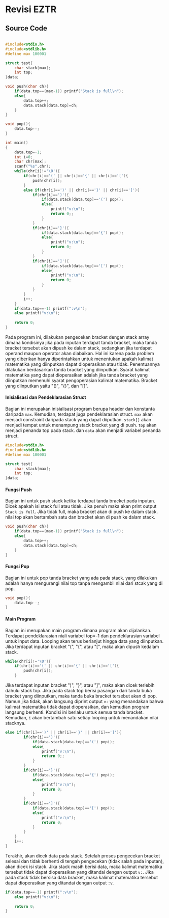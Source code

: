# Revisi EZTR

## Source Code

```c

#include<stdio.h>
#include<stdlib.h>
#define max 100001

struct test{
	char stack[max];
	int top;
}data;

void push(char ch){
	if(data.top==(max-1)) printf("Stack is full\n");
	else{
		data.top++;
		data.stack[data.top]=ch;
	}
}

void pop(){
	data.top--;
}

int main()
{
	data.top=-1;
	int i=0;
	char chr[max];
	scanf("%s",chr);
	while(chr[i]!='\0'){
		if(chr[i]=='(' || chr[i]=='{' || chr[i]=='['){
			push(chr[i]);
		}
		else if(chr[i]==')' || chr[i]=='}' || chr[i]==']'){
			if(chr[i]==')'){
				if(data.stack[data.top]=='(') pop();
				else{
					printf("v:\n");
					return 0;;
				}
			}
			if(chr[i]=='}'){
				if(data.stack[data.top]=='{') pop();
				else{
					printf("v:\n");
					return 0;
				}
			}
			if(chr[i]==']'){
				if(data.stack[data.top]=='[') pop();
				else{
					printf("v:\n");
					return 0;
				}
			}
		}
		i++;
	}
	if(data.top==-1) printf(":v\n");
	else printf("v:\n");
	
	return 0;
}

```
Pada program ini, dilakukan pengecekan bracket dengan stack array dimana kondisinya jika pada inputan terdapat tanda bracket, maka tanda bracket tersebut akan dipush ke dalam stack, sedangkan jika terdapat operand maupun operator akan diabaikan. Hal ini karena pada problem yang diberikan hanya diperintahkan untuk menentukan apakah kalimat matematika yang diinputkan dapat dioperasikan atau tidak. Penentuannya dilakukan berdasarkan tanda bracket yang diinputkan. Syarat kalimat matematika yang dapat dioperasikan adalah jika tanda bracket yang diinputkan memenuhi syarat pengoperasian kalimat matematika. Bracket yang diinputkan yaitu "()", "{}", dan "[]".

#### Inisialisasi dan Pendeklarasian Struct
Bagian ini merupakan inisialisasi program berupa header dan konstanta daripada ```max```. Kemudian, terdapat juga pendeklarasian struct. ```max``` akan menjadi constraint daripada stack yang dapat diiputkan. ```stack[]``` akan menjadi tempat untuk menampung stack bracket yang di push. ```top``` akan menjadi penanda top pada stack. dan ```data``` akan menjadi variabel penanda struct.
```c
#include<stdio.h>
#include<stdlib.h>
#define max 100001

struct test{
	char stack[max];
	int top;
}data;

```

#### Fungsi Push
Bagian ini untuk push stack ketika terdapat tanda bracket pada inputan. Dicek apakah isi stack full atau tidak. Jika penuh maka akan print output ```Stack is full```. Jika tidak full, maka bracket akan di push ke dalam stack. nilai top akan bertambah satu dan bracket akan di push ke dalam stack.
```c
void push(char ch){
	if(data.top==(max-1)) printf("Stack is full\n");
	else{
		data.top++;
		data.stack[data.top]=ch;
	}
}
```

#### Fungsi Pop
Bagian ini untuk pop tanda bracket yang ada pada stack. yang dilakukan adalah hanya mengurangi nilai top tanpa mengambil nilai dari stcak yang di pop.
```c
void pop(){
	data.top--;
}
```

#### Main Program
Bagian ini merupakan main program dimana program akan dijalankan. Terdapat pendeklarasian niali variabel top=-1 dan pendeklarasian variabel untuk input data. Looping akan terus berlanjut hingga data yang diinputkan. Jika terdapat inputan bracket "(", "{", atau "[", maka akan dipush kedalam stack.
```c
while(chr[i]!='\0'){
	if(chr[i]=='(' || chr[i]=='{' || chr[i]=='['){
		push(chr[i]);
	}
```
Jika terdapat inputan bracket ")", "}", atau "]", maka akan dicek terlebih dahulu stack top. Jika pada stack top berisi pasangan dari tanda buka bracket yang diinputkan, maka tanda buka bracket tersebut akan di pop. Namun jika tidak, akan langsung diprint output ```v:``` yang menandakan bahwa kalimat matematika tidak dapat dioperasikan, dan kemudian program langsung berhenti. Kondisi ini berlaku untuk semua tanda bracket. Kemudian, ```i``` akan bertambah satu setiap looping untuk menandakan nilai stacknya.
```c
else if(chr[i]==')' || chr[i]=='}' || chr[i]==']'){
		if(chr[i]==')'){
			if(data.stack[data.top]=='(') pop();
			else{
				printf("v:\n");
				return 0;;
			}
		}
		if(chr[i]=='}'){
			if(data.stack[data.top]=='{') pop();
			else{
				printf("v:\n");
				return 0;
			}
		}
		if(chr[i]==']'){
			if(data.stack[data.top]=='[') pop();
			else{
				printf("v:\n");
				return 0;
			}
		}
	}
	i++;
}
```
Terakhir, akan dicek data pada stack. Setelah proses pengecekan bracket selesai dan tidak berhenti di tengah pengecekan (tidak salah pada inputan), akan dicek isi stack. Jika stack masih berisi data, maka kalimat matematika tersebut tidak dapat dioperasikan yang ditandai dengan output ```v:```. Jika pada stack tidak bersisa data bracket, maka kalimat matematika tersebut dapat dioperasikan yang ditandai dengan output ```:v```.
```c
if(data.top==-1) printf(":v\n");
	else printf("v:\n");
	
	return 0;
}
```
